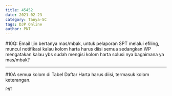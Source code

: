 ```yaml
---
title: 45452
date: 2021-02-23
category: Tanya-SC
tags: DJP Online
author: PNT
---
```


#10Q: Email Ijin bertanya mas/mbak, untuk pelaporan SPT melalui efiling, muncul notifikasi kalau kolom harta harus diisi semua sedangkan WP mengatakan kalau ybs sudah mengisi kolom harta solusi nya bagaimana ya mas/mbak?

---

#10A semua kolom di Tabel Daftar Harta harus diisi, termasuk kolom keterangan.

`PNT`

